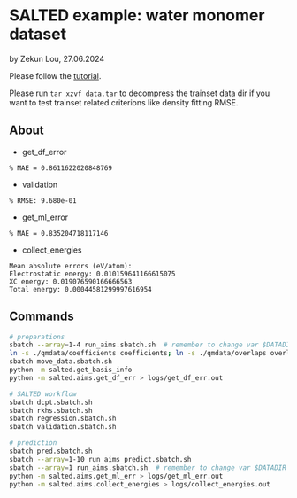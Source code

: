# SALTED example: water monomer dataset

by Zekun Lou, 27.06.2024

Please follow the [tutorial](https://fhi-aims-club.gitlab.io/tutorials/fhi-aims-with-salted).

Please run `tar xzvf data.tar` to decompress the trainset data dir if you want to test trainset related criterions like density fitting RMSE.

## About

- get_df_error
```text
% MAE = 0.8611622020848769
```

- validation
```text
% RMSE: 9.680e-01
```

- get_ml_error
```text
% MAE = 0.835204718117146
```

- collect_energies
```text
Mean absolute errors (eV/atom):
Electrostatic energy: 0.010159641166615075
XC energy: 0.019076590166666563
Total energy: 0.00044581299997616954
```


## Commands

```bash
# preparations
sbatch --array=1-4 run_aims.sbatch.sh  # remember to change var $DATADIR
ln -s ./qmdata/coefficients coefficients; ln -s ./qmdata/overlaps overlaps; ln -s ./qmdata/projections projections
sbatch move_data.sbatch.sh
python -m salted.get_basis_info
python -m salted.aims.get_df_err > logs/get_df_err.out

# SALTED workflow
sbatch dcpt.sbatch.sh
sbatch rkhs.sbatch.sh
sbatch regression.sbatch.sh
sbatch validation.sbatch.sh

# prediction
sbatch pred.sbatch.sh
sbatch --array=1-10 run_aims_predict.sbatch.sh
sbatch --array=1 run_aims.sbatch.sh  # remember to change var $DATADIR
python -m salted.aims.get_ml_err > logs/get_ml_err.out
python -m salted.aims.collect_energies > logs/collect_energies.out
```

